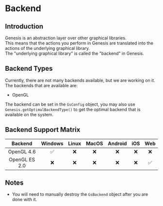# Backend
## Introduction
Genesis is an abstraction layer over other graphical libraries.  
This means that the actions you perform in Genesis are translated into the actions of the underlying graphical library.  
The "underlying graphical library" is called the "backend" in Genesis.  

## Backend Types
Currently, there are not many backends available, but we are working on it.  
The backends that are available are:
- OpenGL

The backend can be set in the `GsConfig` object, you may also use `Genesis.getOptimalBackendType()` to get the optimal backend that is available on the system.

## Backend Support Matrix
|  Backend   | Windows | Linux  | MacOS | Android | iOS | Web |
|:----------:|:-------:|:------:|:-----:|:-------:|:---:|:---:|
| OpenGL 4.6 |   ✅    |   ❌   |  ❌   |   ❌    | ❌  | ❌  |
| OpenGL ES 2.0 |  ❌    |   ❌   |  ❌   |   ❌    | ❌  | ✅  |

## Notes
- You will need to manually destroy the `GsBackend` object after you are done with it.